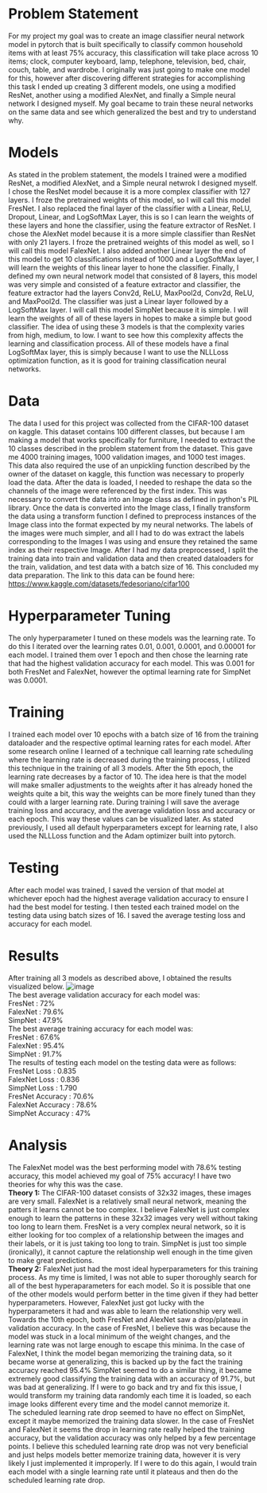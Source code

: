 # Problem Statement
For my project my goal was to create an image classifier neural network model in pytorch that is built specifically to classify common household items with at least 75% accuracy, this classification will take place across 10 items; clock, computer keyboard, lamp, telephone, television, bed, chair, couch, table, and wardrobe. I originally was just going to make one model for this, however after discovering different strategies for accomplishing this task I ended up creating 3 different models, one using a modified ResNet, another using a modified AlexNet, and finally a Simple neural network I designed myself. My goal became to train these neural networks on the same data and see which generalized the best and try to understand why.
# Models
As stated in the problem statement, the models I trained were a modified ResNet, a modified AlexNet, and a Simple neural netwrok I designed myself. I chose the ResNet model because it is a more complex classifier with 127 layers. I froze the pretrained weights of this model, so I will call this model FresNet. I also replaced the final layer of the classifier with a Linear, ReLU, Dropout, Linear, and LogSoftMax Layer, this is so I can learn the weights of these layers and hone the classifier, using the feature extractor of ResNet. I chose the AlexNet model because it is a more simple classifier than ResNet with only 21 layers. I froze the pretrained weights of this model as well, so I will call this model FalexNet. I also added another Linear layer the end of this model to get 10 classifications instead of 1000 and a LogSoftMax layer, I will learn the weights of this linear layer to hone the classifier. Finally, I defined my own neural network model that consisted of 8 layers, this model was very simple and consisted of a feature extractor and classifier, the feature extractor had the layers Conv2d, ReLU, MaxPool2d, Conv2d, ReLU, and MaxPool2d. The classifier was just a Linear layer followed by a LogSoftMax layer. I will call this model SimpNet because it is simple. I will learn the weights of all of these layers in hopes to make a simple but good classifier. The idea of using these 3 models is that the complexity varies from high, medium, to low. I want to see how this complexity affects the learning and classification process. All of these models have a final LogSoftMax layer, this is simply because I want to use the NLLLoss optimization function, as it is good for training classification neural networks.
# Data
The data I used for this project was collected from the CIFAR-100 dataset on kaggle. This dataset contains 100 different classes, but because I am making a model that works specifically for furniture, I needed to extract the 10 classes described in the problem statement from the dataset. This gave me 4000 training images, 1000 validation images, and 1000 test images. This data also required the use of an unpickling function described by the owner of the dataset on kaggle, this function was necessary to properly load the data. After the data is loaded, I needed to reshape the data so the channels of the image were referenced by the first index. This was necessary to convert the data into an Image class as defined in python's PIL library. Once the data is converted into the Image class, I finally transform the data using a transform function I defined to preprocess instances of the Image class into the format expected by my neural networks. The labels of the images were much simpler, and all I had to do was extract the labels corresponding to the Images I was using and ensure they retained the same index as their respective Image. After I had my data preprocessed, I split the training data into train and validation data and then created dataloaders for the train, validation, and test data with a batch size of 16. This concluded my data preparation. The link to this data can be found here: https://www.kaggle.com/datasets/fedesoriano/cifar100
# Hyperparameter Tuning
The only hyperparameter I tuned on these models was the learning rate. To do this I iterated over the learning rates 0.01, 0.001, 0.0001, and 0.00001 for each model. I trained them over 1 epoch and then chose the learning rate that had the highest validation accuracy for each model. This was 0.001 for both FresNet and FalexNet, however the optimal learning rate for SimpNet was 0.0001.
# Training
I trained each model over 10 epochs with a batch size of 16 from the training dataloader and the respective optimal learning rates for each model. After some research online I learned of a technique call learning rate scheduling where the learning rate is decreased during the training process, I utilized this technique in the training of all 3 models. After the 5th epoch, the learning rate decreases by a factor of 10. The idea here is that the model will make smaller adjustments to the weights after it has already honed the weights quite a bit, this way the weights can be more finely tuned than they could with a larger learning rate. During training I will save the average training loss and accuracy, and the average validation loss and accuracy or each epoch. This way these values can be visualized later. As stated previously, I used all default hyperparameters except for learning rate, I also used the NLLLoss function and the Adam optimizer built into pytorch.
# Testing
After each model was trained, I saved the version of that model at whichever epoch had the highest average validation accuracy to ensure I had the best model for testing. I then tested each trained model on the testing data using batch sizes of 16. I saved the average testing loss and accuracy for each model.
# Results
After training all 3 models as described above, I obtained the results visualized below.
![image](https://github.com/jd7jez/cse455finalproj/assets/45610092/94aaf520-5589-471a-ac65-731964bf22f4)  
The best average validation accuracy for each model was:  
FresNet : 72%  
FalexNet : 79.6%  
SimpNet : 47.9%  
The best average training accuracy for each model was:  
FresNet : 67.6%  
FalexNet : 95.4%  
SimpNet : 91.7%  
The results of testing each model on the testing data were as follows:  
FresNet Loss : 0.835  
FalexNet Loss : 0.836  
SimpNet Loss : 1.790  
FresNet Accuracy : 70.6%  
FalexNet Accuracy : 78.6%  
SimpNet Accuracy : 47%  
# Analysis
The FalexNet model was the best performing model with 78.6% testing accuracy, this model achieved my goal of 75% accuracy! I have two theories for why this was the case.  
**Theory 1:** The CIFAR-100 dataset consists of 32x32 images, these images are very small. FalexNet is a relatively small neural network, meaning the patters it learns cannot be too complex. I believe FalexNet is just complex enough to learn the patterns in these 32x32 images very well without taking too long to learn them. FresNet is a very complex neural network, so it is either looking for too complex of a relationship between the images and their labels, or it is just taking too long to train. SimpNet is just too simple (ironically), it cannot capture the relationship well enough in the time given to make great predictions.  
**Theory 2:** FalexNet just had the most ideal hyperparameters for this training process. As my time is limited, I was not able to super thoroughly search for all of the best hyperaparameters for each model. So it is possible that one of the other models would perform better in the time given if they had better hyperparameters. However, FalexNet just got lucky with the hyperparameters it had and was able to learn the relationship very well.  
Towards the 10th epoch, both FresNet and AlexNet saw a drop/plateau in validation accuracy. In the case of FresNet, I believe this was because the model was stuck in a local minimum of the weight changes, and the learning rate was not large enough to escape this minima. In the case of FalexNet, I think the model began memorizing the training data, so it became worse at generalizing, this is backed up by the fact the training accuracy reached 95.4% SimpNet seemed to do a similar thing, it became extremely good classifying the training data with an accuracy of 91.7%, but was bad at generalizing. If I were to go back and try and fix this issue, I would transform my training data randomly each time it is loaded, so each image looks different every time and the model cannot memorize it.  
The scheduled learning rate drop seemed to have no effect on SimpNet, except it maybe memorized the training data slower. In the case of FresNet and FalexNet it seems the drop in learning rate really helped the training accuracy, but the validation accuracy was only helped by a few percentage points. I believe this scheduled learning rate drop was not very beneficial and just helps models better memorize training data, however it is very likely I just implemented it improperly. If I were to do this again, I would train each model with a single learning rate until it plateaus and then do the scheduled learning rate drop.
